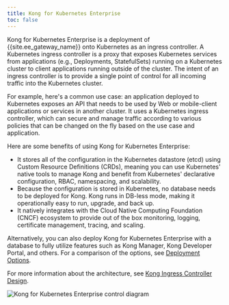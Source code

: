 ```yaml
---
title: Kong for Kubernetes Enterprise
toc: false
---
```


Kong for Kubernetes Enterprise is a deployment of {{site.ee_gateway_name}} onto Kubernetes as an ingress controller. A Kubernetes ingress controller is a proxy that exposes Kubernetes services from applications (e.g., Deployments, StatefulSets) running on a Kubernetes cluster to client applications running outside of the cluster. The intent of an ingress controller is to provide a single point of control for all incoming traffic into the Kubernetes cluster.

For example, here's a common use case: an application deployed to Kubernetes exposes an API that needs to be used by Web or mobile-client applications or services in another cluster. It uses a Kubernetes ingress controller, which can secure and manage traffic according to various policies that can be changed on the fly based on the use case and application.

Here are some benefits of using Kong for Kubernetes Enterprise:
* It stores all of the configuration in the Kubernetes datastore (etcd) using Custom Resource Definitions (CRDs), meaning you can use Kubernetes' native tools to manage Kong and benefit from Kubernetes' declarative configuration, RBAC, namespacing, and scalability.
* Because the configuration is stored in Kubernetes, no database needs to be deployed for Kong. Kong runs in DB-less mode, making it operationally easy to run, upgrade, and back up.
* It natively integrates with the Cloud Native Computing Foundation (CNCF) ecosystem to provide out of the box monitoring, logging, certificate management, tracing, and scaling.

Alternatively, you can also deploy Kong for Kubernetes Enterprise with a database to fully utilize features such as Kong Manager, Kong Developer Portal, and others. For a comparison of the options, see [Deployment Options](/enterprise/{{page.kong_version}}/kong-for-kubernetes/deployment-options).

For more information about the architecture, see [Kong Ingress Controller Design](https://github.com/Kong/kubernetes-ingress-controller/blob/master/docs/concepts/design.md).

<img src="https://doc-assets.konghq.com/kubernetes/K4K8S-Enterprise-Diagram.png" alt="Kong for Kubernetes Enterprise control diagram">
